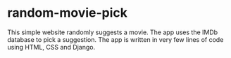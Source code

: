 # random-movie-pick
This simple website randomly suggests a movie. The app uses the IMDb database to pick a suggestion. The app is written in very few lines of code using HTML, CSS and Django.
